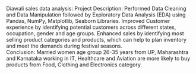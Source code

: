 Diawali sales data analysis:
Project Description: Performed Data Cleaning and Data Manipulation followed by Exploratory Data Analysis (EDA) using Pandas, NumPy,
Matplotlib, Seaborn Libraries. Improved Customer experience by identifying potential customers across different states, occupation, gender and age groups. Enhanced sales by identifying most selling product categories and products, which can help to plan inventory and meet the demands during festival seasons.  
Conclusion: Married women age group 26-35 years from UP, Maharashtra and Karnataka working in IT, Healthcare and Aviation are more likely to buy products from Food, Clothing and Electronics category.
